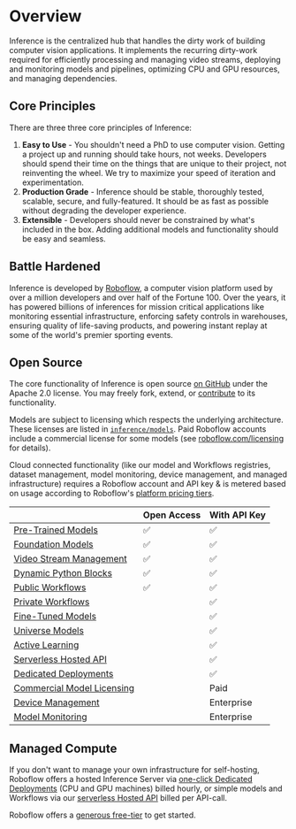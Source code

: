# Overview

Inference is the centralized hub that handles the dirty work of building
computer vision applications. It implements the recurring dirty-work required for
efficiently processing and managing video streams, deploying and monitoring
models and pipelines, optimizing CPU and GPU resources, and managing dependencies.

## Core Principles

There are three three core principles of Inference:

1. **Easy to Use** - You shouldn't need a PhD to use computer vision. Getting a project up and running should take hours, not weeks. Developers should spend their time on the things that are unique to their project, not reinventing the wheel. We try to maximize your speed of iteration and experimentation.
2. **Production Grade** - Inference should be stable, thoroughly tested, scalable, secure, and fully-featured. It should be as fast as possible without degrading the developer experience.
3. **Extensible** - Developers should never be constrained by what's included in the box. Adding additional models and functionality should be easy and seamless.

## Battle Hardened

Inference is developed by [Roboflow](https://roboflow.com), a computer vision
platform used by over a million developers and over half of the Fortune 100.
Over the years, it has powered billions of inferences for mission critical
applications like monitoring essential infrastructure, enforcing safety
controls in warehouses, ensuring quality of life-saving products, and
powering instant replay at some of the world's premier sporting events.

## Open Source

The core functionality of Inference is open source
[on GitHub](https://github.com/roboflow/inference)
under the Apache 2.0 license. You may freely fork, extend, or
[contribute](https://github.com/roboflow/inference/blob/main/CONTRIBUTING.md) to its functionality.

Models are subject to licensing which respects the underlying architecture. These licenses are listed in [`inference/models`](/inference/models). Paid Roboflow accounts include a commercial license for some models (see [roboflow.com/licensing](https://roboflow.com/licensing) for details).

Cloud connected functionality (like our model and Workflows registries, dataset management, model monitoring, device management, and managed infrastructure) requires a Roboflow account and API key & is metered based on usage according to
Roboflow's [platform pricing tiers](https://roboflow.com/pricing).

|                         | Open Access | With API Key |
|-------------------------|-------------|--------------|
| [Pre-Trained Models](https://inference.roboflow.com/quickstart/aliases/#supported-pre-trained-models) | ✅ | ✅
| [Foundation Models](https://inference.roboflow.com/foundation/about/) | ✅ | ✅
| [Video Stream Management](https://inference.roboflow.com/workflows/video_processing/overview/) | ✅ | ✅
| [Dynamic Python Blocks](https://inference.roboflow.com/workflows/custom_python_code_blocks/) | ✅ | ✅
| [Public Workflows](https://inference.roboflow.com/workflows/about/) | ✅ | ✅
| [Private Workflows](https://docs.roboflow.com/workflows/create-a-workflow) |  | ✅
| [Fine-Tuned Models](https://roboflow.com/train) |  | ✅
| [Universe Models](https://roboflow.com/universe) |  | ✅
| [Active Learning](https://inference.roboflow.com/workflows/blocks/roboflow_dataset_upload/) |  | ✅
| [Serverless Hosted API](https://docs.roboflow.com/deploy/hosted-api) |  | ✅
| [Dedicated Deployments](https://docs.roboflow.com/deploy/dedicated-deployments) |  | ✅
| [Commercial Model Licensing](https://roboflow.com/licensing) |  | Paid
| [Device Management](https://docs.roboflow.com/roboflow-enterprise) |  | Enterprise
| [Model Monitoring](https://docs.roboflow.com/deploy/model-monitoring) |  | Enterprise

## Managed Compute

If you don't want to manage your own infrastructure for self-hosting, Roboflow offers a hosted Inference Server via [one-click Dedicated Deployments](https://docs.roboflow.com/deploy/dedicated-deployments) (CPU and GPU machines) billed hourly, or simple models and Workflows via our [serverless Hosted API](https://docs.roboflow.com/deploy/hosted-api) billed per API-call.

Roboflow offers a [generous free-tier](https://roboflow.com/pricing) to get started.